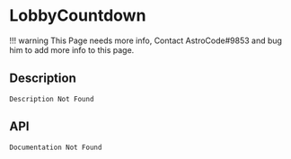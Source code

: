 # LobbyCountdown

!!! warning
    This Page needs more info, Contact AstroCode#9853 and bug him to add more info to this page.

## Description

    Description Not Found

## API

    Documentation Not Found